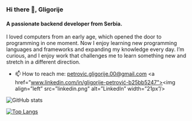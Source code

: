### Hi there 👋, Gligorije
#### A passionate backend developer from Serbia.
I loved computers from an early age, which opened the door to programming in one moment. Now I enjoy learning new programming languages and frameworks and expanding my knowledge every day. I’m curious, and I enjoy work that challenges me to learn something new and stretch in a different direction.


- 📫 How to reach me: petrovic.gligorije.00@gmail.com 
<a href=”www.linkedin.com/in/gligorije-petrović-b25bb5247"><img align=”left” src=”linkedin.png" alt=”LinkedIn” width=”21px”/></a>

![GitHub stats](https://github-readme-stats.vercel.app/api?username=usamplazo&show_icons=true)  

[![Top Langs](https://github-readme-stats.vercel.app/api/top-langs/?username=usamplazo)](https://github.com/anuraghazra/github-readme-stats)




